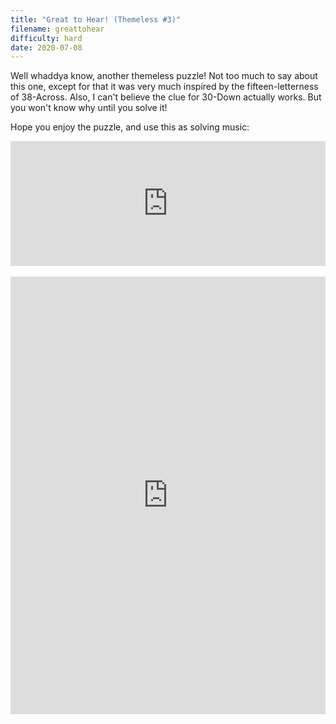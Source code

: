 ```yaml
---
title: "Great to Hear! (Themeless #3)"
filename: greattohear
difficulty: hard
date: 2020-07-08
---
```


Well whaddya know, another themeless puzzle! Not too much to say about this one, except for that it was very much inspired by the fifteen-letterness of 38-Across. Also, I can't believe the clue for 30-Down actually works. But you won't know why until you solve it!

Hope you enjoy the puzzle, and use this as solving music:<br/>

<center><iframe width="100%" height="200" src="https://www.youtube.com/embed/Syrm_D9tnM8" frameborder="0" allow="accelerometer; autoplay; encrypted-media; gyroscope; picture-in-picture" allowfullscreen></iframe></center><br/>

<iframe height="700" width="100%" allowfullscreen="true" style="border:none;width: 100% !important;position: static;display: block !important;margin: 0 !important;"  name="80a395d458cc73db445abfa4d939b092b4a474d001c5431bf80bbf61485a14ea" src="https://amuselabs.com/pmm/crossword?id=648fc430&set=80a395d458cc73db445abfa4d939b092b4a474d001c5431bf80bbf61485a14ea&embed=1&compact=1&maxCols=2"></iframe>